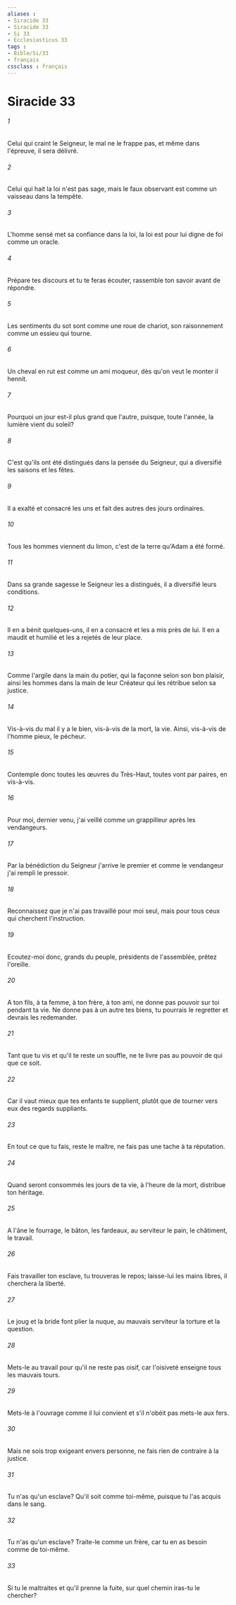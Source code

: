 ```yaml
---
aliases : 
- Siracide 33
- Siracide 33
- Si 33
- Ecclesiasticus 33
tags : 
- Bible/Si/33
- français
cssclass : français
---
```


# Siracide 33

###### 1
Celui qui craint le Seigneur, le mal ne le frappe pas, et même dans l'épreuve, il sera délivré.
###### 2
Celui qui hait la loi n'est pas sage, mais le faux observant est comme un vaisseau dans la tempête.
###### 3
L'homme sensé met sa confiance dans la loi, la loi est pour lui digne de foi comme un oracle.
###### 4
Prépare tes discours et tu te feras écouter, rassemble ton savoir avant de répondre.
###### 5
Les sentiments du sot sont comme une roue de chariot, son raisonnement comme un essieu qui tourne.
###### 6
Un cheval en rut est comme un ami moqueur, dès qu'on veut le monter il hennit.
###### 7
Pourquoi un jour est-il plus grand que l'autre, puisque, toute l'année, la lumière vient du soleil?
###### 8
C'est qu'ils ont été distingués dans la pensée du Seigneur, qui a diversifié les saisons et les fêtes.
###### 9
Il a exalté et consacré les uns et fait des autres des jours ordinaires.
###### 10
Tous les hommes viennent du limon, c'est de la terre qu'Adam a été formé.
###### 11
Dans sa grande sagesse le Seigneur les a distingués, il a diversifié leurs conditions.
###### 12
Il en a bénit quelques-uns, il en a consacré et les a mis près de lui. Il en a maudit et humilié et les a rejetés de leur place.
###### 13
Comme l'argile dans la main du potier, qui la façonne selon son bon plaisir, ainsi les hommes dans la main de leur Créateur qui les rétribue selon sa justice.
###### 14
Vis-à-vis du mal il y a le bien, vis-à-vis de la mort, la vie. Ainsi, vis-à-vis de l'homme pieux, le pécheur.
###### 15
Contemple donc toutes les œuvres du Très-Haut, toutes vont par paires, en vis-à-vis.
###### 16
Pour moi, dernier venu, j'ai veillé comme un grappilleur après les vendangeurs.
###### 17
Par la bénédiction du Seigneur j'arrive le premier et comme le vendangeur j'ai rempli le pressoir.
###### 18
Reconnaissez que je n'ai pas travaillé pour moi seul, mais pour tous ceux qui cherchent l'instruction.
###### 19
Ecoutez-moi donc, grands du peuple, présidents de l'assemblée, prêtez l'oreille.
###### 20
A ton fils, à ta femme, à ton frère, à ton ami, ne donne pas pouvoir sur toi pendant ta vie. Ne donne pas à un autre tes biens, tu pourrais le regretter et devrais les redemander.
###### 21
Tant que tu vis et qu'il te reste un souffle, ne te livre pas au pouvoir de qui que ce soit.
###### 22
Car il vaut mieux que tes enfants te supplient, plutôt que de tourner vers eux des regards suppliants.
###### 23
En tout ce que tu fais, reste le maître, ne fais pas une tache à ta réputation.
###### 24
Quand seront consommés les jours de ta vie, à l'heure de la mort, distribue ton héritage.
###### 25
A l'âne le fourrage, le bâton, les fardeaux, au serviteur le pain, le châtiment, le travail.
###### 26
Fais travailler ton esclave, tu trouveras le repos; laisse-lui les mains libres, il cherchera la liberté.
###### 27
Le joug et la bride font plier la nuque, au mauvais serviteur la torture et la question.
###### 28
Mets-le au travail pour qu'il ne reste pas oisif, car l'oisiveté enseigne tous les mauvais tours.
###### 29
Mets-le à l'ouvrage comme il lui convient et s'il n'obéit pas mets-le aux fers.
###### 30
Mais ne sois trop exigeant envers personne, ne fais rien de contraire à la justice.
###### 31
Tu n'as qu'un esclave? Qu'il soit comme toi-même, puisque tu l'as acquis dans le sang.
###### 32
Tu n'as qu'un esclave? Traite-le comme un frère, car tu en as besoin comme de toi-même.
###### 33
Si tu le maltraites et qu'il prenne la fuite, sur quel chemin iras-tu le chercher?
